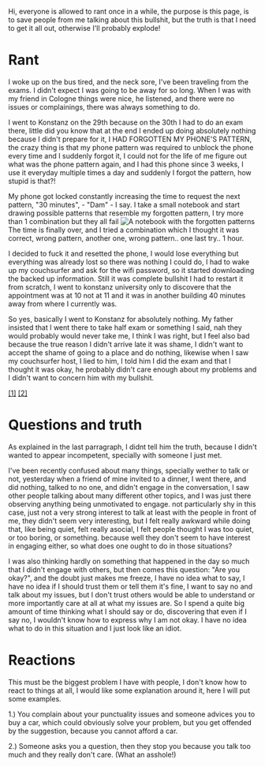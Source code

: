 Hi, everyone is allowed to rant once in a while, the purpose is this page, is to save people from me talking about this bullshit, but the truth is that I need to get it all out, otherwise I'll probably explode! 

Rant
======

I woke up on the bus tired, and the neck sore, I've been traveling from the exams. I didn't expect I was going to be away for so long. When I was with my friend in Cologne things were nice, he listened, and there were no issues or complainings, there was always something to do. 

I went to Konstanz on the 29th because on the 30th I had to do an exam there, little did you know that at the end I ended up doing absolutely nothing because I didn't prepare for it, I HAD FORGOTTEN MY PHONE'S PATTERN, the crazy thing is that my phone pattern was required to unblock the phone every time and I suddenly forgot it, I could not for the life of me figure out what was the phone pattern again, and I had this phone since 3 weeks, I use it everyday multiple times a day and suddenly I forgot the pattern, how stupid is that?! 

My phone got locked constantly increasing the time to request the next pattern, "30 minutes", - "Dam" - I say. I take a small notebook and start drawing possible patterns that resemble my forgotten pattern, I try more than 1 combination but they all fail
![A notebook with the forgotten patterns](https://scontent-frt3-2.xx.fbcdn.net/v/t34.0-12/27591818_10214137474927656_385655755_n.jpg?oh=31e6b48c07364f1be02f4f84133a0ff4&oe=5A741B88 "Patterns") The time is finally over, and I tried a combination which I thought it was correct, wrong pattern, another one, wrong pattern.. one last try.. 1 hour. 

I decided to fuck it and resetted the phone, I would lose everything but everything was already lost so there was nothing I could do, I had to wake up my couchsurfer and ask for the wifi password, so it started downloading the backed up information. Still it was complete bullshit I had to restart it from scratch, I went to konstanz university only to discovere that the appointment was at 10 not at 11 and it was in another building 40 minutes away from where I currently was. 

So yes, basically I went to Konstanz for absolutely nothing. My father insisted that I went there to take half exam or something I said, nah they would probably would never take me, I think I was right, but I feel also bad because the true reason I didn't arrive late it was shame, I didn't want to accept the shame of going to a place and do nothing, likewise when I saw my couchsurfer host, I lied to him, I told him I did the exam and that I thought it was okay, he probably didn't care enough about my problems and I didn't want to concern him with my bullshit.

 [[1]](https://www.theguardian.com/commentisfree/2007/aug/20/money.comment) [[2]](https://www.wired.com/story/i-forgot-my-pin-an-epic-tale-of-losing-dollar30000-in-bitcoin/)

Questions and truth
=========

As explained in the last parragraph, I didnt tell him the truth, because I didn't wanted to appear incompetent, specially with someone I just met.

I've been recently confused about many things, specially wether to talk or not, yesterday when a friend of mine invited to a dinner, I went there, and did nothing, talked to no one, and didn't engage in the conversation, I saw other people talking about many different other topics, and I was just there observing anything being unmotivated to engage. not particularly shy in this case, just not a very strong interest to talk at least with the people in front of me, they didn't seem very interesting, but I felt really awkward while doing that, like being quiet, felt really asocial, I felt people thought I was too quiet, or too boring, or something. because well they don't seem to have interest in engaging either, so what does one ought to do in those situations?

I was also thinking hardly on something that happened in the day so much that I didn't engage with others, but then comes this question: "Are you okay?", and the doubt just makes me freeze, I have no idea what to say, I have no idea if I should trust them or tell them it's fine, I want to say no and talk about my issues, but I don't trust others would be able to understand or more importantly care at all at what my issues are. So I spend a quite big amount of time thinking what I should say or do, discovering that even if I say no, I wouldn't know how to express why I am not okay. I have no idea what to do in this situation and I just look like an idiot.

Reactions
=======
This must be the biggest problem I have with people, I don't know how to react to things at all, I would like some explanation around it, here I will put some examples.

1.) You complain about your punctuality issues and someone advices you to buy a car, which could obviously solve your problem, but you get offended by the suggestion, because you cannot afford a car.

2.) Someone asks you a question, then they stop you because you talk too much and they really don't care. (What an asshole!)
